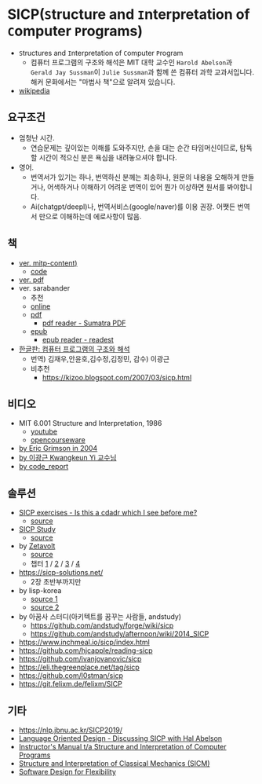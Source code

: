 # SICP(`S`tructure and `I`nterpretation of `C`omputer `P`rograms)

- `S`tructures and `I`nterpretation of `C`omputer `P`rogram
  - 컴퓨터 프로그램의 구조와 해석은 MIT 대학 교수인 `Harold Abelson`과 `Gerald Jay Sussman`이 `Julie Sussman`과 함께 쓴 컴퓨터 과학 교과서입니다. 해커 문화에서는 "마법사 책"으로 알려져 있습니다.
- [wikipedia](https://en.wikipedia.org/wiki/Structure_and_Interpretation_of_Computer_Programs)

## 요구조건

- 엄청난 시간.
  - 연습문제는 깊이있는 이해를 도와주지만, 손을 대는 순간 타임머신이므로, 탐독할 시간이 적으신 분은 욕심을 내려놓으셔야 합니다.
- 영어.
  - 번역서가 있기는 하나, 번역하신 분께는 죄송하나, 원문의 내용을 오해하게 만들거나, 어색하거나 이해하기 어려운 번역이 있어 뭔가 이상하면 원서를 봐야합니다.
  - Ai(chatgpt/deepl)나, 번역서비스(google/naver)를 이용 권장. 어쨋든 번역서 만으로 이해하는데 에로사항이 많음.

## 책

- [ver. mitp-content)](https://mitp-content-server.mit.edu/books/content/sectbyfn/books_pres_0/6515/sicp.zip/index.html)
  - [code](https://mitp-content-server.mit.edu/books/content/sectbyfn/books_pres_0/6515/sicp.zip/code/index.html)
- [ver. pdf](https://web.mit.edu/6.001/6.037/sicp.pdf)
- ver. sarabander
  - 추천
  - [online](https://sarabander.github.io/sicp/html/)
  - [pdf](https://github.com/sarabander/sicp-pdf/raw/master/sicp.pdf)
    - [pdf reader - Sumatra PDF](https://www.sumatrapdfreader.org/free-pdf-reader)
  - [epub](https://github.com/sarabander/sicp-epub/blob/master/sicp.epub?raw=true)
    - [epub reader - readest](https://readest.com/)
- [한글판: 컴퓨터 프로그램의 구조와 해석](https://product.kyobobook.co.kr/detail/S000001033024)
  - 번역) 김재우,안윤호,김수정,김정민, 감수) 이광근
  - 비추천
    - <https://kizoo.blogspot.com/2007/03/sicp.html>

## 비디오

- MIT 6.001 Structure and Interpretation, 1986
  - [youtube](https://www.youtube.com/playlist?list=PLE18841CABEA24090)
  - [opencourseware](https://ocw.mit.edu/courses/6-001-structure-and-interpretation-of-computer-programs-spring-2005/video_galleries/video-lectures/)
- [by Eric Grimson in 2004](https://www.youtube.com/playlist?list=PL7BcsI5ueSNFPCEisbaoQ0kXIDX9rR5FF)
- [by 이광근 Kwangkeun Yi 교수님](https://ropas.snu.ac.kr/~kwang/4190.210/13/)
- [by code_report](https://www.youtube.com/playlist?list=PLVFrD1dmDdvdvWFK8brOVNL7bKHpE-9w0)

## 솔루션

- [SICP exercises - Is this a cdadr which I see before me? ](https://wizardbook.wordpress.com/solutions-index/)
  - [source](https://gitlab.com/barry.allison/wizard-book-solutions)
- [SICP Study](https://mk12.github.io/sicp/exercise/index.html)
  - [source](https://github.com/mk12/sicp)
- by [Zetavolt](https://zv.github.io/about.html)
  - [source](https://github.com/zv/SICP-guile/tree/master)
  - 챕터 [1](https://zv.github.io/sicp-chapter-1) / [2](https://zv.github.io/sicp-chapter-2) / [3](https://zv.github.o/sicp-chapter-3) / [4](https://zv.github.io/sicp-chapter-4)
- <https://sicp-solutions.net/>
  - 2장 초반부까지만
- by lisp-korea
  - [source 1](https://github.com/lisp-korea/sicp)
  - [source 2](https://github.com/lisp-korea/sicp2014)
- by 아꿈사 스터디(아키텍트를 꿈꾸는 사람들, andstudy)
  - <https://github.com/andstudy/forge/wiki/sicp>
  - <https://github.com/andstudy/afternoon/wiki/2014_SICP>
- <https://www.inchmeal.io/sicp/index.html>
- <https://github.com/hjcapple/reading-sicp>
- <https://github.com/ivanjovanovic/sicp>
- <https://eli.thegreenplace.net/tag/sicp>
- <https://github.com/l0stman/sicp>
- <https://git.felixm.de/felixm/SICP>

## 기타

- <https://nlp.jbnu.ac.kr/SICP2019/>
- [Language Oriented Design - Discussing SICP with Hal Abelson](https://corecursive.com/039-hal-abelson-sicp/)
- [Instructor's Manual t/a Structure and Interpretation of Computer Programs](https://www.amazon.com/Instructors-Structure-Interpretation-Computer-Programs/dp/0262692201/)
- [Structure and Interpretation of Classical Mechanics (SICM) ](https://mitp-content-server.mit.edu/books/content/sectbyfn/books_pres_0/9579/sicm_edition_2.zip/book.html)
- [Software Design for Flexibility](https://www.amazon.com/Software-Design-Flexibility-Programming-Yourself/dp/0262045494)
